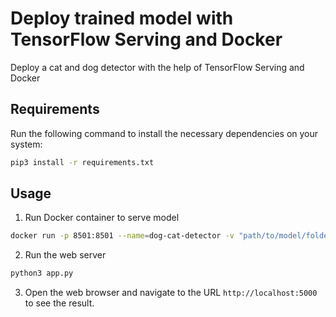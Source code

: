 # Deploy trained model with TensorFlow Serving and Docker

Deploy a cat and dog detector with the help of TensorFlow Serving and Docker

## Requirements

Run the following command to install the necessary dependencies on your system:

```bash
pip3 install -r requirements.txt
```

## Usage

1. Run Docker container to serve model

```bash
docker run -p 8501:8501 --name=dog-cat-detector -v "path/to/model/folder:/models/pets/1" -e MODEL_NAME=pets tensorflow/serving
```

2. Run the web server

```bash
python3 app.py
```

3. Open the web browser and navigate to the URL `http://localhost:5000` to see the result.
